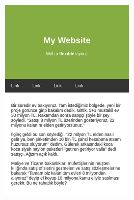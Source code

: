 <title>Page Title</title>
<meta charset="UTF-8">
<meta name="viewport" content="width=device-width, initial-scale=1">

<style>

* {
  box-sizing: border-box;
}

body {
  font-family: Arial;
  margin: 0;
}

.header {
  padding: 60px;
  text-align: center;
  background: #86AD41;
  color: white;
}

.navbar {
  display: flex;
  background-color: #333;
}

.navbar a {
  color: white;
  padding: 14px 20px;
  text-decoration: none;
  text-align: center;
}

.navbar a:hover {
  background-color: #ddd;
  color: black;
}

.row {  
  display: flex;
  flex-wrap: wrap;
}

.side {
  flex: 30%;
  background-color: #f1f1f1;
  padding: 20px;
}

.main {
  flex: 70%;
  background-color: white;
  padding: 20px;
}

.fakeimg {
  background-color: #aaa;
  width: 100%;
  padding: 20px;
}

.footer {
  padding: 20px;
  text-align: center;
  background: #ddd;
}

@media (max-width: 700px) {
  .row {
    flex-direction: column-reverse;
  }
  .navbar {
    flex-direction: row;
   }
}
</style>

<div class="header">

# My Website

With a **flexible** layout.

</div>

<!-- Navigation Bar -->
<div class="navbar">

[Link](#)
[Link](#) 
[Link](#) 
[Link](#) 

</div>

<div class="main">


Bir süredir ev bakıyoruz. Tam istediğimiz bölgede, yeni bir proje görünce girip bakalım dedik. Gittik, 5+1 müstakil ev 30 milyon TL. Rakamdan sonra satışçı şöyle bir şey söyledi. "Satışı 8 milyon TL üzerinden gösteriyoruz, 22 milyonu kalanını elden getiriyorsunuz."

<!-- https://twitter.com/i/status//1634630666875723781 -->

İlginç geldi bu son söylediği. "22 milyon TL elden nasıl gelir ya, ben şirketimden 10 bin TL şahsi hesabıma atsam huzursuz oluyorum" dedim. Gülerek arkasındaki koca koca siyah naylon paketleri "getiren getiriyor valla" dedi satışçı. Ağzım açık kaldı.

<!-- https://twitter.com/i/status//1634630668620636162 -->

Maliye ve Ticaret bakanlıkları müfettişlerinin müşteri kılığında satış ofislerini gezmeleri ve satış sözleşmelerine bakarak "Tamam biz kalan tüm evleri 8 milyondan alıyoruz" deyip el koyup 10 milyona kamu eliyle satılması gerekir. Bu ne rahatlık böyle?





</div>
